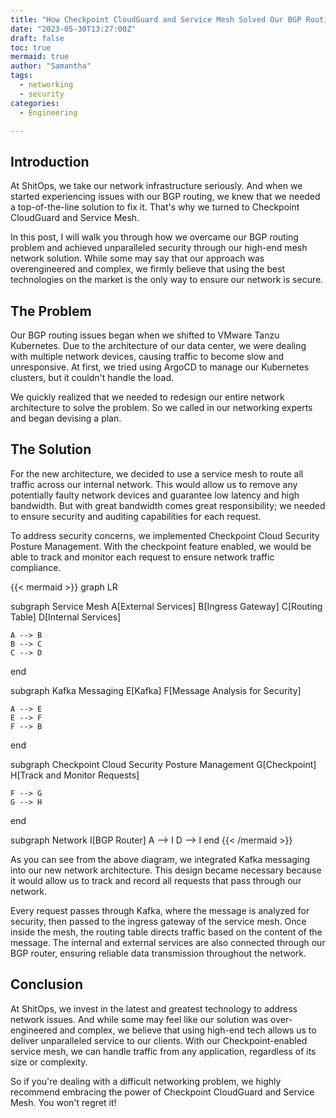 ```yaml
---
title: "How Checkpoint CloudGuard and Service Mesh Solved Our BGP Routing Problem"
date: "2023-05-30T13:27:00Z"
draft: false
toc: true
mermaid: true
author: "Samantha"
tags:
  - networking
  - security
categories:
  - Engineering

---
```


## Introduction

At ShitOps, we take our network infrastructure seriously. And when we started experiencing issues with our BGP routing, we knew that we needed a top-of-the-line solution to fix it. That's why we turned to Checkpoint CloudGuard and Service Mesh.

In this post, I will walk you through how we overcame our BGP routing problem and achieved unparalleled security through our high-end mesh network solution. While some may say that our approach was overengineered and complex, we firmly believe that using the best technologies on the market is the only way to ensure our network is secure.

## The Problem

Our BGP routing issues began when we shifted to VMware Tanzu Kubernetes. Due to the architecture of our data center, we were dealing with multiple network devices, causing traffic to become slow and unresponsive. At first, we tried using ArgoCD to manage our Kubernetes clusters, but it couldn't handle the load.

We quickly realized that we needed to redesign our entire network architecture to solve the problem. So we called in our networking experts and began devising a plan.

## The Solution

For the new architecture, we decided to use a service mesh to route all traffic across our internal network. This would allow us to remove any potentially faulty network devices and guarantee low latency and high bandwidth. But with great bandwidth comes great responsibility; we needed to ensure security and auditing capabilities for each request.

To address security concerns, we implemented Checkpoint Cloud Security Posture Management. With the checkpoint feature enabled, we would be able to track and monitor each request to ensure network traffic compliance.

{{< mermaid >}}
graph LR

subgraph Service Mesh
    A[External Services]
    B[Ingress Gateway]
    C[Routing Table]
    D[Internal Services]

    A --> B
    B --> C
    C --> D
end

subgraph Kafka Messaging
    E[Kafka]
    F[Message Analysis for Security]

    A --> E
    E --> F
    F --> B
end

subgraph Checkpoint Cloud Security Posture Management
    G[Checkpoint]
    H[Track and Monitor Requests]

    F --> G
    G --> H
end

subgraph Network
    I[BGP Router]
    A --> I
    D --> I
end
{{< /mermaid >}}

As you can see from the above diagram, we integrated Kafka messaging into our new network architecture. This design became necessary because it would allow us to track and record all requests that pass through our network.

Every request passes through Kafka, where the message is analyzed for security, then passed to the ingress gateway of the service mesh. Once inside the mesh, the routing table directs traffic based on the content of the message. The internal and external services are also connected through our BGP router, ensuring reliable data transmission throughout the network.

## Conclusion

At ShitOps, we invest in the latest and greatest technology to address network issues. And while some may feel like our solution was over-engineered and complex, we believe that using high-end tech allows us to deliver unparalleled service to our clients. With our Checkpoint-enabled service mesh, we can handle traffic from any application, regardless of its size or complexity.

So if you're dealing with a difficult networking problem, we highly recommend embracing the power of Checkpoint CloudGuard and Service Mesh. You won't regret it!
